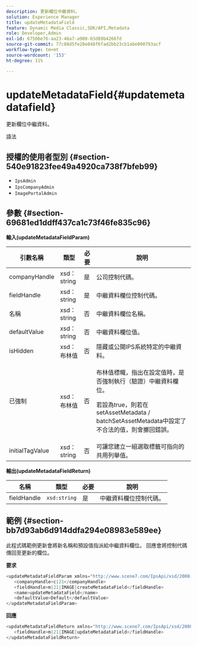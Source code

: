 ```yaml
---
description: 更新欄位中繼資料。
solution: Experience Manager
title: updateMetadataField
feature: Dynamic Media Classic,SDK/API,Metadata
role: Developer,Admin
exl-id: 67506e76-aa23-46a7-a900-03d89b4266fd
source-git-commit: 77c88d5fe20e048f6fad2bb23cb1abe090793acf
workflow-type: tm+mt
source-wordcount: '153'
ht-degree: 11%

---
```


# updateMetadataField{#updatemetadatafield}

更新欄位中繼資料。

語法

## 授權的使用者型別 {#section-540e91823fee49a4920ca738f7bfeb99}

* `IpsAdmin`
* `IpsCompanyAdmin`
* `ImagePortalAdmin`

## 參數 {#section-69681ed1ddff437ca1c73f46fe835c96}

**輸入(updateMetadataFieldParam)**

<table id="table_65D6EE6C402E4F01819822A855B6BB7F"> 
 <thead> 
  <tr> 
   <th colname="col1" class="entry"> 引數名稱 </th> 
   <th colname="col2" class="entry"> 類型 </th> 
   <th colname="col3" class="entry"> 必要 </th> 
   <th colname="col4" class="entry"> 說明 </th> 
  </tr> 
 </thead>
 <tbody> 
  <tr> 
   <td colname="col1"> <span class="codeph"> <span class="varname"> companyHandle</span> </span> </td> 
   <td colname="col2"> <span class="codeph"> xsd：string</span> </td> 
   <td colname="col3"> 是 </td> 
   <td colname="col4"> 公司控制代碼。 </td> 
  </tr> 
  <tr> 
   <td colname="col1"> <span class="codeph"> <span class="varname"> fieldHandle</span> </span> </td> 
   <td colname="col2"> <span class="codeph"> xsd：string</span> </td> 
   <td colname="col3"> 是 </td> 
   <td colname="col4"> 中繼資料欄位控制代碼。 </td> 
  </tr> 
  <tr> 
   <td colname="col1"> <span class="codeph"> <span class="varname">名稱</span> </span> </td> 
   <td colname="col2"> <span class="codeph"> xsd：string</span> </td> 
   <td colname="col3"> 否 </td> 
   <td colname="col4"> 中繼資料欄位名稱。 </td> 
  </tr> 
  <tr> 
   <td colname="col1"> <span class="codeph"> <span class="varname"> defaultValue</span> </span> </td> 
   <td colname="col2"> <span class="codeph"> xsd：string</span> </td> 
   <td colname="col3"> 否 </td> 
   <td colname="col4"> 中繼資料欄位值。 </td> 
  </tr> 
  <tr> 
   <td colname="col1"> <span class="codeph"> <span class="varname"> isHidden</span> </span> </td> 
   <td colname="col2"> <span class="codeph"> xsd：布林值</span> </td> 
   <td colname="col3"> 否 </td> 
   <td colname="col4"> 隱藏或公開IPS系統特定的中繼資料。 </td> 
  </tr> 
  <tr> 
   <td colname="col1"><span class="codeph"><span class="varname">已強制</span></span> </td> 
   <td colname="col2"><span class="codeph"> xsd：布林值</span> </td> 
   <td colname="col3"> <p>否 </p> </td> 
   <td colname="col4"> <p>布林值標幟，指出在設定值時，是否強制執行（驗證）中繼資料欄位。 </p> <p>若設為true，則若在<span class="codeph"> setAssetMetadata</span> /<span class="codeph"> batchSetAssetMetadata</span>中設定了不合法的值，則會擲回錯誤。 </p> </td> 
  </tr> 
  <tr> 
   <td colname="col1"> <span class="codeph"> <span class="varname"> initialTagValue</span> </span> </td> 
   <td colname="col2"> <span class="codeph"> xsd：string</span> </td> 
   <td colname="col3"> 否 </td> 
   <td colname="col4"> 可讓您建立一組選取標籤可指向的共用列舉值。 </td> 
  </tr> 
 </tbody> 
</table>

**輸出(updateMetadataFieldReturn)**

| 名稱 | 類型 | 必要 | 說明 |
|---|---|---|---|
| fieldHandle | `xsd:string` | 是 | 中繼資料欄位控制代碼。 |

## 範例 {#section-bb7d93ab6d914ddfa294e08983e589ee}

此程式碼範例更新會將新名稱和預設值指派給中繼資料欄位。 回應會將控制代碼傳回至更新的欄位。

**要求**

```java
<updateMetadataFieldParam xmlns="http://www.scene7.com/IpsApi/xsd/2008-01-15">
   <companyHandle>c|21</companyHandle>
   <fieldHandle>m|21|IMAGE|createMetadataField</fieldHandle>
   <name>updateMetadataField</name>
   <defaultValue>Default</defaultValue>
</updateMetadataFieldParam>
```

**回應**

```java
<updateMetadataFieldReturn xmlns="http://www.scene7.com/IpsApi/xsd/2008-01-15">
   <fieldHandle>m|21|IMAGE|updateMetadataField</fieldHandle>
</updateMetadataFieldReturn>
```
